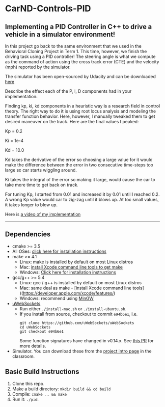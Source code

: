 # CarND-Controls-PID

Implementing a PID Controller in C++ to drive a vehicle in a simulator environment!
---

In this project go back to the same environment that we used in the Behavioral Cloning Project in Term 1. This time, however, we finish the driving task using a PID controller! The steering angle is what we compute as the command of action using the cross track error (CTE) and the velocity (mph) reported by the simulator.

The simulator has been open-sourced by Udacity and can be downloaded [here](https://github.com/udacity/self-driving-car-sim/releases)

Describe the effect each of the P, I, D components had in your implementation.

Finding kp, ki, kd components in a heuristic way is a research field in control theory. The right way to do it is using root locus analysis and modeling the transfer function behavior. Here, however, I manually tweaked them to get desired maneuver on the track.
Here are the final values I peaked:

Kp = 0.2

Ki = 1e-4

Kd = 10.0

Kd takes the derivative of the error so choosing a large value for it would make the difference between the error in two consecutive time-steps too large so car starts wiggling around.

Ki takes the integral of the error so making it large, would cause the car to take more time to get back on track.

For tuning Kp, I started from 0.01 and increased it by 0.01 until I reached 0.2. A wrong Kp value would car to zig-zag until it blows up. At too small values, it takes longer to blow up.

Here is [a video of my implementation](https://youtu.be/utynFMySkL4)


---
## Dependencies

* cmake >= 3.5
 * All OSes: [click here for installation instructions](https://cmake.org/install/)
* make >= 4.1
  * Linux: make is installed by default on most Linux distros
  * Mac: [install Xcode command line tools to get make](https://developer.apple.com/xcode/features/)
  * Windows: [Click here for installation instructions](http://gnuwin32.sourceforge.net/packages/make.htm)
* gcc/g++ >= 5.4
  * Linux: gcc / g++ is installed by default on most Linux distros
  * Mac: same deal as make - [install Xcode command line tools]((https://developer.apple.com/xcode/features/)
  * Windows: recommend using [MinGW](http://www.mingw.org/)
* [uWebSockets](https://github.com/uWebSockets/uWebSockets)
  * Run either `./install-mac.sh` or `./install-ubuntu.sh`.
  * If you install from source, checkout to commit `e94b6e1`, i.e.
    ```
    git clone https://github.com/uWebSockets/uWebSockets
    cd uWebSockets
    git checkout e94b6e1
    ```
    Some function signatures have changed in v0.14.x. See [this PR](https://github.com/udacity/CarND-MPC-Project/pull/3) for more details.
* Simulator. You can download these from the [project intro page](https://github.com/udacity/self-driving-car-sim/releases) in the classroom.

## Basic Build Instructions

1. Clone this repo.
2. Make a build directory: `mkdir build && cd build`
3. Compile: `cmake .. && make`
4. Run it: `./pid`.

